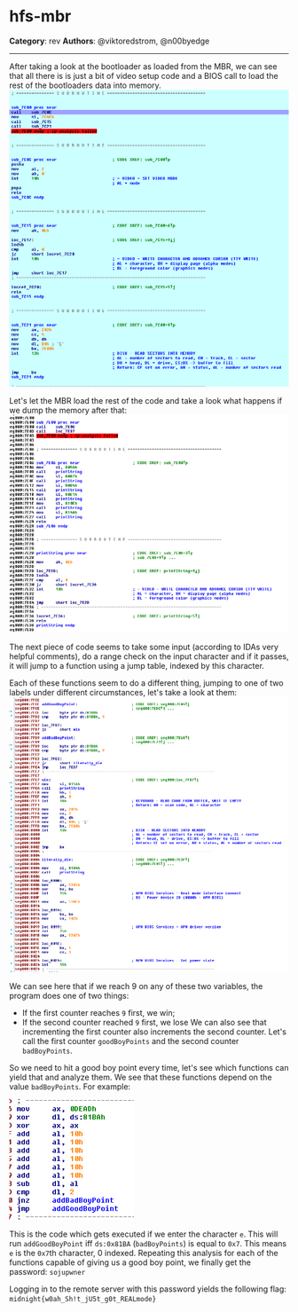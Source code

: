 # hfs-mbr

**Category**: rev
**Authors**: @viktoredstrom, @n00byedge

---

After taking a look at the bootloader as loaded from the MBR, we can see that all there is is just a bit of video setup code and a BIOS call to load the rest of the bootloaders data into memory.
![bootloader](img/bootloader.png?raw=true)

Let's let the MBR load the rest of the code and take a look what happens if we dump the memory after that:
![entry](img/entry.png?raw=true)

The next piece of code seems to take some input (according to IDAs very helpful comments), do a range check on the input character and if it passes, it will jump to a function using a jump table, indexed by this character.

Each of these functions seem to do a different thing, jumping to one of two labels under different circumstances, let's take a look at them:
![gbp](img/gbp.png?raw=true)

We can see here that if we reach 9 on any of these two variables, the program does one of two things:
  * If the first counter reaches `9` first, we win;
  * If the second counter reached `9` first, we lose
We can also see that incrementing the first counter also increments the second counter. Let's call the first counter `goodBoyPoints` and the second counter `badBoyPoints`.

So we need to hit a good boy point every time, let's see which functions can yield that and analyze them. We see that these functions depend on the value `badBoyPoints`. For example:

![e](img/e.png?raw=true)

This is the code which gets executed if we enter the character `e`. This will run `addGoodBoyPoint` iff `ds:0x81BA` (`badBoyPoints`) is equal to `0x7`. This means `e` is the `0x7`th character, 0 indexed. Repeating this analysis for each of the functions capable of giving us a good boy point, we finally get the password:
`sojupwner`

Logging in to the remote server with this password yields the following flag: `midnight{w0ah_Sh!t_jU5t_g0t_REALmode}`
